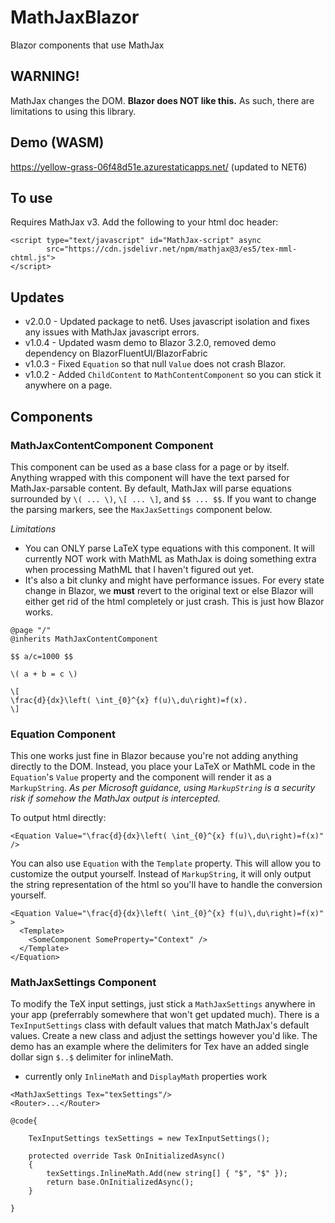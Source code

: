 # MathJaxBlazor
Blazor components that use MathJax

## WARNING!
MathJax changes the DOM.  **Blazor does NOT like this.**  As such, there are limitations to using this library.

## Demo (WASM)
https://yellow-grass-06f48d51e.azurestaticapps.net/ (updated to NET6)

## To use
Requires MathJax v3. Add the following to your html doc header:
```
<script type="text/javascript" id="MathJax-script" async
        src="https://cdn.jsdelivr.net/npm/mathjax@3/es5/tex-mml-chtml.js">
</script>
```

## Updates
- v2.0.0 - Updated package to net6. Uses javascript isolation and fixes any issues with MathJax javascript errors.
- v1.0.4 - Updated wasm demo to Blazor 3.2.0, removed demo dependency on BlazorFluentUI/BlazorFabric
- v1.0.3 - Fixed `Equation` so that null `Value` does not crash Blazor.
- v1.0.2 - Added `ChildContent` to `MathContentComponent` so you can stick it anywhere on a page.

## Components
### MathJaxContentComponent Component
This component can be used as a base class for a page or by itself.  Anything wrapped with this component will have the text parsed for MathJax-parsable content.  By default, MathJax will parse equations surrounded by `\( ... \)`, `\[ ... \]`, and `$$ ... $$`.  If you want to change the parsing markers, see the `MaxJaxSettings` component below.

*Limitations*
- You can ONLY parse LaTeX type equations with this component.  It will currently NOT work with MathML as MathJax is doing something extra when processing MathML that I haven't figured out yet.
- It's also a bit clunky and might have performance issues.  For every state change in Blazor, we **must** revert to the original text or else Blazor will either get rid of the html completely or just crash.  This is just how Blazor works.  

```
@page "/"
@inherits MathJaxContentComponent

$$ a/c=1000 $$

\( a + b = c \)

\[   
\frac{d}{dx}\left( \int_{0}^{x} f(u)\,du\right)=f(x).    
\]
```

### Equation Component
This one works just fine in Blazor because you're not adding anything directly to the DOM.  Instead, you place your LaTeX or MathML code in the `Equation`'s `Value` property and the component will render it as a `MarkupString`.  *As per Microsoft guidance, using `MarkupString` is a security risk if somehow the MathJax output is intercepted.*

To output html directly:
```
<Equation Value="\frac{d}{dx}\left( \int_{0}^{x} f(u)\,du\right)=f(x)" />
```
You can also use `Equation` with the `Template` property.  This will allow you to customize the output yourself.  Instead of `MarkupString`, it will only output the string representation of the html so you'll have to handle the conversion yourself.
```
<Equation Value="\frac{d}{dx}\left( \int_{0}^{x} f(u)\,du\right)=f(x)" >
  <Template>
    <SomeComponent SomeProperty="Context" />
  </Template>
</Equation>
```

### MathJaxSettings Component
To modify the TeX input settings, just stick a `MathJaxSettings` anywhere in your app (preferrably somewhere that won't get updated much).  There is a `TexInputSettings` class with default values that match MathJax's default values.  Create a new class and adjust the settings however you'd like.  The demo has an example where the delimiters for Tex have an added single dollar sign `$..$` delimiter for inlineMath.

- currently only `InlineMath` and `DisplayMath` properties work

```
<MathJaxSettings Tex="texSettings"/>
<Router>...</Router>

@code{

    TexInputSettings texSettings = new TexInputSettings();

    protected override Task OnInitializedAsync()
    {
        texSettings.InlineMath.Add(new string[] { "$", "$" });
        return base.OnInitializedAsync();
    }

}

```
